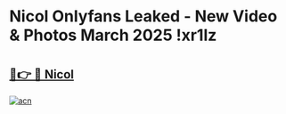 # Nicol Onlyfans Leaked - New Video & Photos March 2025 !xr1lz

# <h2><a href="https://x8mx5p.iuczelnia.edu.pl?title=Nicol&ref=xr1lz">🔗👉 🔴 Nicol</a></h2>

[![acn](https://github.com/user-attachments/assets/0f9c940e-d8b0-45ae-aac7-cd30a18b3e1c)](https://x8mx5p.iuczelnia.edu.pl?title=Nicol&ref=xr1lz)

